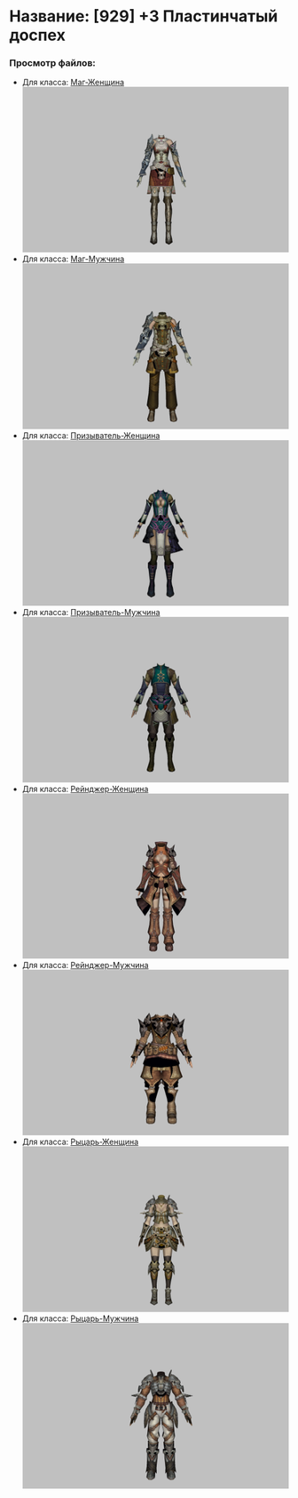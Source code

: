 # Название: [929] +3 Пластинчатый доспех

### Просмотр файлов:
- Для класса: [Маг-Женщина](Маг-Женщина)
![p050005.png](Маг-Женщина/p050005.png)
- Для класса: [Маг-Мужчина](Маг-Мужчина)
![p040005.png](Маг-Мужчина/p040005.png)
- Для класса: [Призыватель-Женщина](Призыватель-Женщина)
![p090001.png](Призыватель-Женщина/p090001.png)
- Для класса: [Призыватель-Мужчина](Призыватель-Мужчина)
![p080001.png](Призыватель-Мужчина/p080001.png)
- Для класса: [Рейнджер-Женщина](Рейнджер-Женщина)
![p030004.png](Рейнджер-Женщина/p030004.png)
- Для класса: [Рейнджер-Мужчина](Рейнджер-Мужчина)
![p020004.png](Рейнджер-Мужчина/p020004.png)
- Для класса: [Рыцарь-Женщина](Рыцарь-Женщина)
![p010003.png](Рыцарь-Женщина/p010003.png)
- Для класса: [Рыцарь-Мужчина](Рыцарь-Мужчина)
![p000003.png](Рыцарь-Мужчина/p000003.png)
